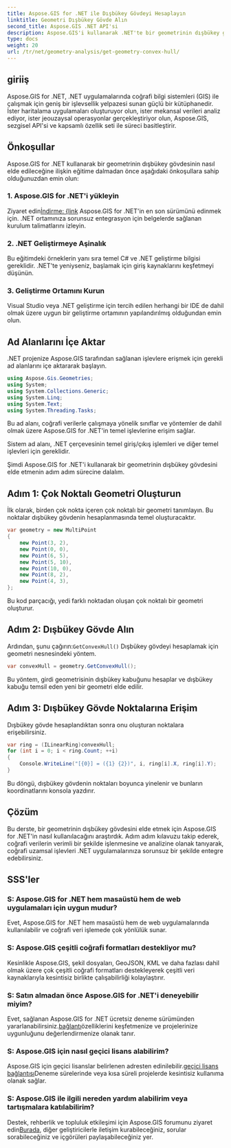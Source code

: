 ```yaml
---
title: Aspose.GIS for .NET ile Dışbükey Gövdeyi Hesaplayın
linktitle: Geometri Dışbükey Gövde Alın
second_title: Aspose.GIS .NET API'si
description: Aspose.GIS'i kullanarak .NET'te bir geometrinin dışbükey gövdesini nasıl hesaplayacağınızı öğrenin. Kod örnekleri ve SSS içeren kapsamlı eğitim.
type: docs
weight: 20
url: /tr/net/geometry-analysis/get-geometry-convex-hull/
---
```

## giriiş
Aspose.GIS for .NET, .NET uygulamalarında coğrafi bilgi sistemleri (GIS) ile çalışmak için geniş bir işlevsellik yelpazesi sunan güçlü bir kütüphanedir. İster haritalama uygulamaları oluşturuyor olun, ister mekansal verileri analiz ediyor, ister jeouzaysal operasyonlar gerçekleştiriyor olun, Aspose.GIS, sezgisel API'si ve kapsamlı özellik seti ile süreci basitleştirir.
## Önkoşullar
Aspose.GIS for .NET kullanarak bir geometrinin dışbükey gövdesinin nasıl elde edileceğine ilişkin eğitime dalmadan önce aşağıdaki önkoşullara sahip olduğunuzdan emin olun:
### 1. Aspose.GIS for .NET'i yükleyin
 Ziyaret edin[İndirme: {link](https://releases.aspose.com/gis/net/) Aspose.GIS for .NET'in en son sürümünü edinmek için. .NET ortamınıza sorunsuz entegrasyon için belgelerde sağlanan kurulum talimatlarını izleyin.
### 2. .NET Geliştirmeye Aşinalık
Bu eğitimdeki örneklerin yanı sıra temel C# ve .NET geliştirme bilgisi gereklidir. .NET'te yeniyseniz, başlamak için giriş kaynaklarını keşfetmeyi düşünün.
### 3. Geliştirme Ortamını Kurun
Visual Studio veya .NET geliştirme için tercih edilen herhangi bir IDE de dahil olmak üzere uygun bir geliştirme ortamının yapılandırılmış olduğundan emin olun.

## Ad Alanlarını İçe Aktar
.NET projenize Aspose.GIS tarafından sağlanan işlevlere erişmek için gerekli ad alanlarını içe aktararak başlayın.

```csharp
using Aspose.Gis.Geometries;
using System;
using System.Collections.Generic;
using System.Linq;
using System.Text;
using System.Threading.Tasks;
```
Bu ad alanı, coğrafi verilerle çalışmaya yönelik sınıflar ve yöntemler de dahil olmak üzere Aspose.GIS for .NET'in temel işlevlerine erişim sağlar.

Sistem ad alanı, .NET çerçevesinin temel giriş/çıkış işlemleri ve diğer temel işlevleri için gereklidir.

Şimdi Aspose.GIS for .NET'i kullanarak bir geometrinin dışbükey gövdesini elde etmenin adım adım sürecine dalalım.
## Adım 1: Çok Noktalı Geometri Oluşturun
İlk olarak, birden çok nokta içeren çok noktalı bir geometri tanımlayın. Bu noktalar dışbükey gövdenin hesaplanmasında temel oluşturacaktır.
```csharp
var geometry = new MultiPoint
{
    new Point(3, 2),
    new Point(0, 0),
    new Point(6, 5),
    new Point(5, 10),
    new Point(10, 0),
    new Point(8, 2),
    new Point(4, 3),
};
```
Bu kod parçacığı, yedi farklı noktadan oluşan çok noktalı bir geometri oluşturur.
## Adım 2: Dışbükey Gövde Alın
 Ardından, şunu çağırın:`GetConvexHull()` Dışbükey gövdeyi hesaplamak için geometri nesnesindeki yöntem.
```csharp
var convexHull = geometry.GetConvexHull();
```
Bu yöntem, girdi geometrisinin dışbükey kabuğunu hesaplar ve dışbükey kabuğu temsil eden yeni bir geometri elde edilir.
## Adım 3: Dışbükey Gövde Noktalarına Erişim
Dışbükey gövde hesaplandıktan sonra onu oluşturan noktalara erişebilirsiniz.
```csharp
var ring = (ILinearRing)convexHull;
for (int i = 0; i < ring.Count; ++i)
{
    Console.WriteLine("[{0}] = ({1} {2})", i, ring[i].X, ring[i].Y);
}
```
Bu döngü, dışbükey gövdenin noktaları boyunca yinelenir ve bunların koordinatlarını konsola yazdırır.

## Çözüm
Bu derste, bir geometrinin dışbükey gövdesini elde etmek için Aspose.GIS for .NET'in nasıl kullanılacağını araştırdık. Adım adım kılavuzu takip ederek, coğrafi verilerin verimli bir şekilde işlenmesine ve analizine olanak tanıyarak, coğrafi uzamsal işlevleri .NET uygulamalarınıza sorunsuz bir şekilde entegre edebilirsiniz.
## SSS'ler
### S: Aspose.GIS for .NET hem masaüstü hem de web uygulamaları için uygun mudur?
Evet, Aspose.GIS for .NET hem masaüstü hem de web uygulamalarında kullanılabilir ve coğrafi veri işlemede çok yönlülük sunar.
### S: Aspose.GIS çeşitli coğrafi formatları destekliyor mu?
Kesinlikle Aspose.GIS, şekil dosyaları, GeoJSON, KML ve daha fazlası dahil olmak üzere çok çeşitli coğrafi formatları destekleyerek çeşitli veri kaynaklarıyla kesintisiz birlikte çalışabilirliği kolaylaştırır.
### S: Satın almadan önce Aspose.GIS for .NET'i deneyebilir miyim?
 Evet, sağlanan Aspose.GIS for .NET ücretsiz deneme sürümünden yararlanabilirsiniz.[bağlantı](https://releases.aspose.com/)özelliklerini keşfetmenize ve projelerinize uygunluğunu değerlendirmenize olanak tanır.
### S: Aspose.GIS için nasıl geçici lisans alabilirim?
 Aspose.GIS için geçici lisanslar belirlenen adresten edinilebilir.[geçici lisans bağlantısı](https://purchase.aspose.com/temporary-license/)Deneme sürelerinde veya kısa süreli projelerde kesintisiz kullanıma olanak sağlar.
### S: Aspose.GIS ile ilgili nereden yardım alabilirim veya tartışmalara katılabilirim?
Destek, rehberlik ve topluluk etkileşimi için Aspose.GIS forumunu ziyaret edin[Burada](https://forum.aspose.com/c/gis/33), diğer geliştiricilerle iletişim kurabileceğiniz, sorular sorabileceğiniz ve içgörüleri paylaşabileceğiniz yer.